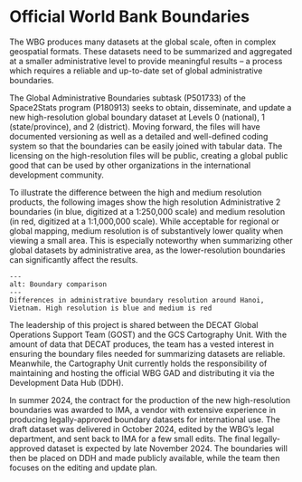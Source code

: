 # Official World Bank Boundaries
The WBG produces many datasets at the global scale, often in complex geospatial formats. These datasets need to be summarized and aggregated at a smaller administrative level to provide meaningful results – a process which requires a reliable and up-to-date set of global administrative boundaries.  

The Global Administrative Boundaries subtask (P501733) of the Space2Stats program (P180913) seeks to obtain, disseminate, and update a new high-resolution global boundary dataset at Levels 0 (national), 1 (state/province), and 2 (district). Moving forward, the files will have documented versioning as well as a detailed and well-defined coding system so that the boundaries can be easily joined with tabular data. The licensing on the high-resolution files will be public, creating a global public good that can be used by other organizations in the international development community.  

To illustrate the difference between the high and medium resolution products, the following images show the high resolution Administrative 2 boundaries (in blue, digitized at a 1:250,000 scale) and medium resolution (in red, digitized at a 1:1,000,000 scale). While acceptable for regional or global mapping, medium resolution is of substantively lower quality when viewing a small area.  This is especially noteworthy when summarizing other global datasets by administrative area, as the lower-resolution boundaries can significantly affect the results.  

```{figure} ../images/boundary_comparison_VNM.png
---
alt: Boundary comparison 
---
Differences in administrative boundary resolution around Hanoi, Vietnam. High resolution is blue and medium is red
```
The leadership of this project is shared between the DECAT Global Operations Support Team (GOST) and the GCS Cartography Unit. With the amount of data that DECAT produces, the team has a vested interest in ensuring the boundary files needed for summarizing datasets are reliable. Meanwhile, the Cartography Unit currently holds the responsibility of maintaining and hosting the official WBG GAD and distributing it via the Development Data Hub (DDH). 

In summer 2024, the contract for the production of the new high-resolution boundaries was awarded to IMA, a vendor with extensive experience in producing legally-approved boundary datasets for international use. The draft dataset was delivered in October 2024, edited by the WBG’s legal department, and sent back to IMA for a few small edits. The final legally-approved dataset is expected by late November 2024. The boundaries will then be placed on DDH and made publicly available, while the team then focuses on the editing and update plan. 
